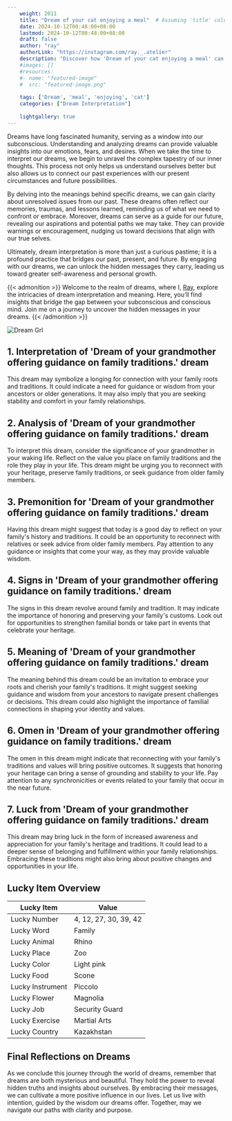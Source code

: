 ```yaml
---
    weight: 2011
    title: "Dream of your cat enjoying a meal"  # Assuming 'title' column exists
    date: 2024-10-12T00:48:00+08:00
    lastmod: 2024-10-12T00:48:00+08:00
    draft: false
    author: "ray"
    authorLink: "https://instagram.com/ray._.atelier"
    description: "Discover how 'Dream of your cat enjoying a meal' can interpret your future and uncover its significant meanings in your life."
    #images: []
    #resources:
    #- name: "featured-image"
    #  src: "featured-image.png"
    
    tags: ['Dream', 'meal', 'enjoying', 'cat']
    categories: ["Dream Interpretation"]
    
    lightgallery: true
---
```

    
Dreams have long fascinated humanity, serving as a window into our subconscious. Understanding and analyzing dreams can provide valuable insights into our emotions, fears, and desires. When we take the time to interpret our dreams, we begin to unravel the complex tapestry of our inner thoughts. This process not only helps us understand ourselves better but also allows us to connect our past experiences with our present circumstances and future possibilities.

By delving into the meanings behind specific dreams, we can gain clarity about unresolved issues from our past. These dreams often reflect our memories, traumas, and lessons learned, reminding us of what we need to confront or embrace. Moreover, dreams can serve as a guide for our future, revealing our aspirations and potential paths we may take. They can provide warnings or encouragement, nudging us toward decisions that align with our true selves.

Ultimately, dream interpretation is more than just a curious pastime; it is a profound practice that bridges our past, present, and future. By engaging with our dreams, we can unlock the hidden messages they carry, leading us toward greater self-awareness and personal growth.

{{< admonition >}}
Welcome to the realm of dreams, where I, [Ray](https://instagram.com/ray._.atelier), explore the intricacies of dream interpretation and meaning. Here, you’ll find insights that bridge the gap between your subconscious and conscious mind. Join me on a journey to uncover the hidden messages in your dreams.
{{< /admonition >}}

![Dream Grl](https://cdn.pixabay.com/photo/2017/11/02/03/35/gothic-2910057_1280.jpg "Dream Grl")

## 1. Interpretation of 'Dream of your grandmother offering guidance on family traditions.' dream

This dream may symbolize a longing for connection with your family roots and traditions. It could indicate a need for guidance or wisdom from your ancestors or older generations. It may also imply that you are seeking stability and comfort in your family relationships.

## 2. Analysis of 'Dream of your grandmother offering guidance on family traditions.' dream

To interpret this dream, consider the significance of your grandmother in your waking life. Reflect on the value you place on family traditions and the role they play in your life. This dream might be urging you to reconnect with your heritage, preserve family traditions, or seek guidance from older family members.

## 3. Premonition for 'Dream of your grandmother offering guidance on family traditions.' dream

Having this dream might suggest that today is a good day to reflect on your family's history and traditions. It could be an opportunity to reconnect with relatives or seek advice from older family members. Pay attention to any guidance or insights that come your way, as they may provide valuable wisdom.

## 4. Signs in 'Dream of your grandmother offering guidance on family traditions.' dream

The signs in this dream revolve around family and tradition. It may indicate the importance of honoring and preserving your family's customs. Look out for opportunities to strengthen familial bonds or take part in events that celebrate your heritage.

## 5. Meaning of 'Dream of your grandmother offering guidance on family traditions.' dream

The meaning behind this dream could be an invitation to embrace your roots and cherish your family's traditions. It might suggest seeking guidance and wisdom from your ancestors to navigate present challenges or decisions. This dream could also highlight the importance of familial connections in shaping your identity and values.

## 6. Omen in 'Dream of your grandmother offering guidance on family traditions.' dream

The omen in this dream might indicate that reconnecting with your family's traditions and values will bring positive outcomes. It suggests that honoring your heritage can bring a sense of grounding and stability to your life. Pay attention to any synchronicities or events related to your family that occur in the near future.

## 7. Luck from 'Dream of your grandmother offering guidance on family traditions.' dream

This dream may bring luck in the form of increased awareness and appreciation for your family's heritage and traditions. It could lead to a deeper sense of belonging and fulfillment within your family relationships. Embracing these traditions might also bring about positive changes and opportunities in your life.

## Lucky Item Overview
| Lucky Item          | Value              |
|---------------|--------------------|
| Lucky Number        | 4, 12, 27, 30, 39, 42  |
| Lucky Word          | Family |
| Lucky Animal        | Rhino |
| Lucky Place         | Zoo     |
| Lucky Color         | Light pink     |
| Lucky Food          | Scone      |
| Lucky Instrument    | Piccolo |
| Lucky Flower        | Magnolia    |
| Lucky Job           | Security Guard       |
| Lucky Exercise      | Martial Arts  |
| Lucky Country       | Kazakhstan    |


##  Final Reflections on Dreams

As we conclude this journey through the world of dreams, remember that dreams are both mysterious and beautiful. They hold the power to reveal hidden truths and insights about ourselves. By embracing their messages, we can cultivate a more positive influence in our lives. Let us live with intention, guided by the wisdom our dreams offer. Together, may we navigate our paths with clarity and purpose.
